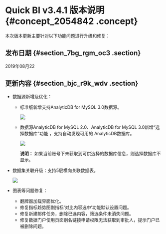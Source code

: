 # Quick BI v3.4.1 版本说明 {#concept_2054842 .concept}

本次版本更新主要针对以下功能问题进行升级和修复：

## 发布日期 {#section_7bg_rgm_oc3 .section}

2019年08月22

## 更新内容 {#section_bjc_r9k_wdv .section}

-   数据源新增及优化：
    -   标准版新增支持AnalyticDB for MySQL 3.0数据源。

        ![](http://static-aliyun-doc.oss-cn-hangzhou.aliyuncs.com/assets/img/9067/156808760757081_zh-CN.png)

    -   数据源AnalyticDB for MySQL 2.0、AnalyticDB for MySQL 3.0新增“选择数据库”功能 ，支持自动发现可用的 AnalyticDB数据库。

        ![](http://static-aliyun-doc.oss-cn-hangzhou.aliyuncs.com/assets/img/9067/156808760757044_zh-CN.png)

        **说明：** 如果当前账号下未获取到可供选择的数据库信息，则选择数据库不显示。

-   数据集关联升级：支持5层横向关联数据表。

    ![](http://static-aliyun-doc.oss-cn-hangzhou.aliyuncs.com/assets/img/9067/156808760757077_zh-CN.png)

-   图表等问题修复：
    -   翻牌器加载界面优化。
    -   修复指标趋势图副指标‘对比内容选中’功能默认设置问题。
    -   修复新建邮件任务，删除已选内容，筛选条件未消失问题。
    -   修复数据门户使用页面别名链接申请权限无法获取到审批人，提示门户已被删除问题。

